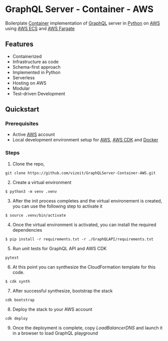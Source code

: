 
# GraphQL Server - Container - AWS

Boilerplate [Container](https://opencontainers.org/) implementation of [GraphQL](https://graphql.org/) server in [Python](https://www.python.org/) on [AWS](https://aws.amazon.com/) using [AWS ECS](https://aws.amazon.com/ecs/) and [AWS Fargate](https://aws.amazon.com/fargate/) 

## Features
- Containerized
- Infrastructure as code
- Schema-first approach
- Implemented in Python
- Serverless
- Hosting on AWS
- Modular
- Test-driven Development

## Quickstart
### Prerequisites
- Active [AWS](https://aws.amazon.com/) account
- Local development environment setup for [AWS](https://docs.aws.amazon.com/cli/latest/userguide/getting-started-install.html), [AWS CDK](https://docs.aws.amazon.com/cdk/v2/guide/getting_started.html) and [Docker](https://www.docker.com/get-started)

### Steps
1. Clone the repo,

```
git clone https://github.com/vizeit/GraphQLServer-Container-AWS.git
```

2. Create a virtual environment

```
$ python3 -m venv .venv
```

3. After the init process completes and the virtual environement is created, you can use the following
step to activate it

```
$ source .venv/bin/activate
```

4. Once the virtual environment is activated, you can install the required dependencies

```
$ pip install -r requirements.txt -r ./GraphQLAPI/requirements.txt
```

5. Run unit tests for GraphQL API and AWS CDK

```
pytest
```

6. At this point you can synthesize the CloudFormation template for this code.

```
$ cdk synth
```

7. After successful synthesize, bootstrap the stack

```
cdk bootstrap
```

8. Deploy the stack to your AWS account

```
cdk deploy
```

9. Once the deployment is complete, copy *LoadBalancerDNS* and launch it in a browser to load GraphQL playground